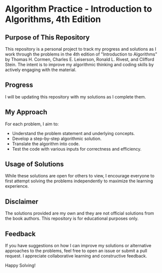 # Algorithm Practice - Introduction to Algorithms, 4th Edition

## Purpose of This Repository
This repository is a personal project to track my progress and solutions as I work through the problems in the 4th edition of "Introduction to Algorithms" by Thomas H. Cormen, Charles E. Leiserson, Ronald L. Rivest, and Clifford Stein. The intent is to improve my algorithmic thinking and coding skills by actively engaging with the material.

## Progress
I will be updating this repository with my solutions as I complete them.

## My Approach
For each problem, I aim to:
- Understand the problem statement and underlying concepts.
- Develop a step-by-step algorithmic solution.
- Translate the algorithm into code.
- Test the code with various inputs for correctness and efficiency.

## Usage of Solutions
While these solutions are open for others to view, I encourage everyone to first attempt solving the problems independently to maximize the learning experience.

## Disclaimer
The solutions provided are my own and they are not official solutions from the book authors. This repository is for educational purposes only.

## Feedback
If you have suggestions on how I can improve my solutions or alternative approaches to the problems, feel free to open an issue or submit a pull request. I appreciate collaborative learning and constructive feedback.

Happy Solving!